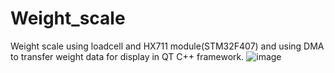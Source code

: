 # Weight_scale
Weight scale using loadcell and HX711 module(STM32F407) and using DMA to transfer weight data for display in QT C++ framework. 
![image](https://github.com/khiemie12/Weight_scale/assets/111348307/9d447b7c-97c0-405b-b3f3-467b810ac8c8)
